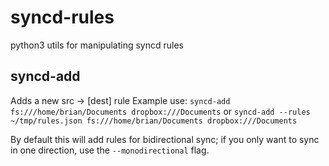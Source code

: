 # syncd-rules
python3 utils for manipulating syncd rules

## syncd-add
Adds a new src -> [dest] rule
Example use:
```syncd-add fs:///home/brian/Documents dropbox:///Documents```
or
```syncd-add --rules ~/tmp/rules.json fs:///home/brian/Documents dropbox:///Documents```

By default this will add rules for bidirectional sync; if you only want to sync in one direction, use the ```--monodirectional``` flag.
